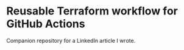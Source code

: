 # Reusable Terraform workflow for GitHub Actions

Companion repository for a LinkedIn article I wrote.
